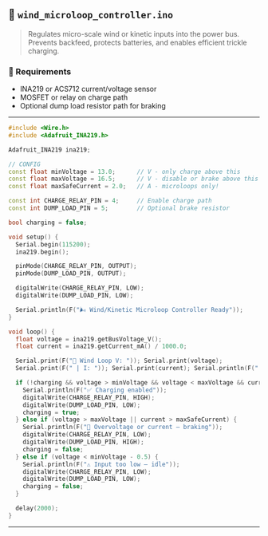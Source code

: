 ## 📄 `wind_microloop_controller.ino`

> Regulates micro-scale wind or kinetic inputs into the power bus.
> Prevents backfeed, protects batteries, and enables efficient trickle charging.

### 🧰 Requirements

* INA219 or ACS712 current/voltage sensor
* MOSFET or relay on charge path
* Optional dump load resistor path for braking

---

```cpp
#include <Wire.h>
#include <Adafruit_INA219.h>

Adafruit_INA219 ina219;

// CONFIG
const float minVoltage = 13.0;      // V - only charge above this
const float maxVoltage = 16.5;      // V - disable or brake above this
const float maxSafeCurrent = 2.0;   // A - microloops only!

const int CHARGE_RELAY_PIN = 4;     // Enable charge path
const int DUMP_LOAD_PIN = 5;        // Optional brake resistor

bool charging = false;

void setup() {
  Serial.begin(115200);
  ina219.begin();

  pinMode(CHARGE_RELAY_PIN, OUTPUT);
  pinMode(DUMP_LOAD_PIN, OUTPUT);

  digitalWrite(CHARGE_RELAY_PIN, LOW);
  digitalWrite(DUMP_LOAD_PIN, LOW);

  Serial.println(F("🌬️ Wind/Kinetic Microloop Controller Ready"));
}

void loop() {
  float voltage = ina219.getBusVoltage_V();
  float current = ina219.getCurrent_mA() / 1000.0;

  Serial.print(F("🔄 Wind Loop V: ")); Serial.print(voltage);
  Serial.print(F(" | I: ")); Serial.print(current); Serial.println(F(" A"));

  if (!charging && voltage > minVoltage && voltage < maxVoltage && current < maxSafeCurrent) {
    Serial.println(F("✅ Charging enabled"));
    digitalWrite(CHARGE_RELAY_PIN, HIGH);
    digitalWrite(DUMP_LOAD_PIN, LOW);
    charging = true;
  } else if (voltage > maxVoltage || current > maxSafeCurrent) {
    Serial.println(F("🛑 Overvoltage or current — braking"));
    digitalWrite(CHARGE_RELAY_PIN, LOW);
    digitalWrite(DUMP_LOAD_PIN, HIGH);
    charging = false;
  } else if (voltage < minVoltage - 0.5) {
    Serial.println(F("⚠️ Input too low — idle"));
    digitalWrite(CHARGE_RELAY_PIN, LOW);
    digitalWrite(DUMP_LOAD_PIN, LOW);
    charging = false;
  }

  delay(2000);
}
```

---
